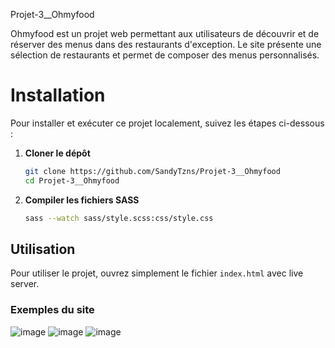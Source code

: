 Projet-3\_\_Ohmyfood

Ohmyfood est un projet web permettant aux utilisateurs de découvrir et de réserver des menus dans des restaurants d'exception. Le site présente une sélection de restaurants et permet de composer des menus personnalisés.

# Installation

Pour installer et exécuter ce projet localement, suivez les étapes ci-dessous :

1. **Cloner le dépôt**

   ```bash
   git clone https://github.com/SandyTzns/Projet-3__Ohmyfood
   cd Projet-3__Ohmyfood
   ```

2. **Compiler les fichiers SASS**
   ```bash
   sass --watch sass/style.scss:css/style.css
   ```

## Utilisation

Pour utiliser le projet, ouvrez simplement le fichier `index.html` avec live server.

### Exemples du site

![image](https://user-images.githubusercontent.com/121861083/216009944-23faa9b7-8fa4-44b9-8442-4b646beb329f.png)
![image](https://user-images.githubusercontent.com/121861083/216010303-00f601f4-b990-421c-8a0e-4557b5ce3f9b.png)
![image](https://user-images.githubusercontent.com/121861083/216010060-4797871a-faea-457b-baa1-7cd79ce0fc78.png)
